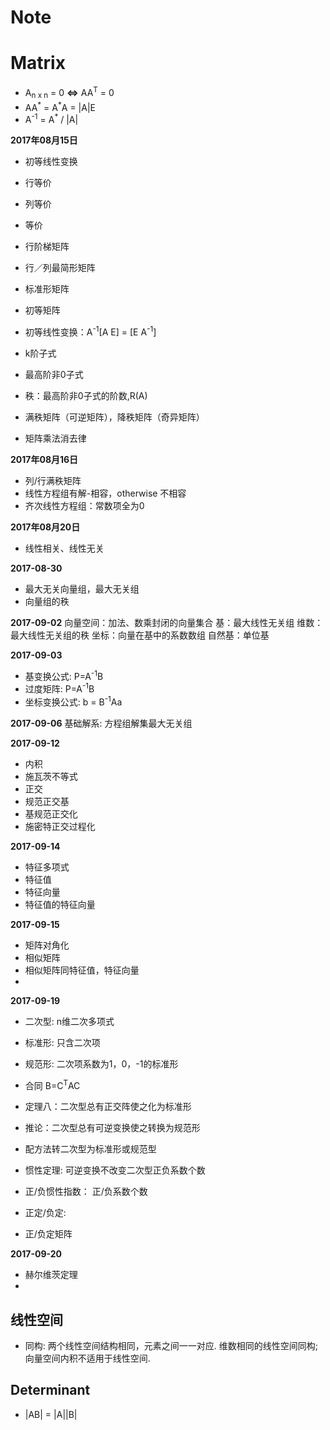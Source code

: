 Note
====

# Matrix

- A<sub>n x n</sub> = 0 **<=>** AA<sup>T</sup> = 0
- AA<sup>\*</sup> = A<sup>\*</sup>A = |A|E
- A<sup>-1</sup> = A<sup>*</sup> / |A|

**2017年08月15日**

- 初等线性变换
- 行等价
- 列等价
- 等价
- 行阶梯矩阵
- 行／列最简形矩阵
- 标准形矩阵
- 初等矩阵
- 初等线性变换：A<sup>-1</sup>[A E] = [E A<sup>-1</sup>]
- k阶子式
- 最高阶非0子式
- 秩：最高阶非0子式的阶数,R(A)
- 满秩矩阵（可逆矩阵），降秩矩阵（奇异矩阵）

- 矩阵乘法消去律

**2017年08月16日**

- 列/行满秩矩阵
- 线性方程组有解-相容，otherwise 不相容
- 齐次线性方程组：常数项全为0

**2017年08月20日**

- 线性相关、线性无关

**2017-08-30**

- 最大无关向量组，最大无关组
- 向量组的秩

**2017-09-02**
向量空间：加法、数乘封闭的向量集合
基：最大线性无关组
维数：最大线性无关组的秩
坐标：向量在基中的系数数组
自然基：单位基

**2017-09-03**

- 基变换公式: P=A<sup>-1</sup>B
- 过度矩阵: P=A<sup>-1</sup>B
- 坐标变换公式: b = B<sup>-1</sup>Aa

**2017-09-06**
基础解系: 方程组解集最大无关组

**2017-09-12**

- 内积
- 施瓦茨不等式
- 正交
- 规范正交基
- 基规范正交化
- 施密特正交过程化

**2017-09-14**

- 特征多项式
- 特征值
- 特征向量
- 特征值的特征向量

**2017-09-15**

- 矩阵对角化
- 相似矩阵
- 相似矩阵同特征值，特征向量
- 

**2017-09-19**

- 二次型: n维二次多项式
- 标准形: 只含二次项
- 规范形: 二次项系数为1，0，-1的标准形
- 合同 B=C<sup>T</sup>AC
- 定理八：二次型总有正交阵使之化为标准形
- 推论：二次型总有可逆变换使之转换为规范形
- 配方法转二次型为标准形或规范型

- 惯性定理: 可逆变换不改变二次型正负系数个数
- 正/负惯性指数： 正/负系数个数

- 正定/负定: 
- 正/负定矩阵

**2017-09-20**

- 赫尔维茨定理
- 

线性空间
----

- 同构: 两个线性空间结构相同，元素之间一一对应.
    维数相同的线性空间同构; 向量空间内积不适用于线性空间.





Determinant
-----------

- |AB| = |A||B|
 
